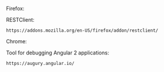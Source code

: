 Firefox:

RESTClient:

`https://addons.mozilla.org/en-US/firefox/addon/restclient/`

Chrome:

Tool for debugging Angular 2 applications:

`https://augury.angular.io/`
